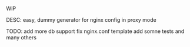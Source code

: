 WIP

DESC:
easy, dummy generator for nginx config in proxy mode

TODO:
add more db support
fix nginx.conf template
add somne tests
and many others
